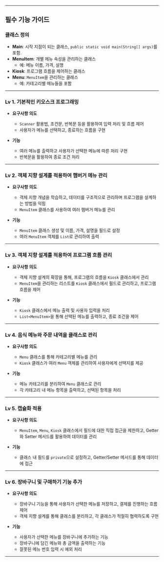
---

## **필수 기능 가이드**

### 클래스 정의

- **Main**: 시작 지점이 되는 클래스, `public static void main(String[] args)`를 포함.
- **MenuItem**: 개별 메뉴 속성을 관리하는 클래스
    - 예: 메뉴 이름, 가격, 설명
- **Kiosk**: 프로그램 흐름을 제어하는 클래스
- **Menu**: `MenuItem`을 관리하는 클래스
    - 예: 카테고리별 메뉴들을 포함

---

### Lv 1. 기본적인 키오스크 프로그래밍

- **요구사항 의도**
    - `Scanner` 활용법, 조건문, 반복문 등을 활용하여 입력 처리 및 흐름 제어
    - 사용자가 메뉴를 선택하고, 종료하는 흐름을 구현

- **기능**
    - 여러 메뉴를 출력하고 사용자가 선택한 메뉴에 따른 처리 구현
    - 반복문을 활용하여 종료 조건 처리

---

### Lv 2. 객체 지향 설계를 적용하여 햄버거 메뉴 관리

- **요구사항 의도**
    - 객체 지향 개념을 학습하고, 데이터를 구조적으로 관리하며 프로그램을 설계하는 방법을 익힘
    - `MenuItem` 클래스를 사용하여 여러 햄버거 메뉴를 관리

- **기능**
    - `MenuItem` 클래스 생성 및 이름, 가격, 설명을 필드로 설정
    - 여러 `MenuItem` 객체를 `List`로 관리하여 출력

---

### Lv 3. 객체 지향 설계를 적용하여 프로그램 흐름 관리

- **요구사항 의도**
    - 객체 지향 설계의 확장을 통해, 프로그램의 흐름을 `Kiosk` 클래스에서 관리
    - `MenuItem`을 관리하는 리스트를 `Kiosk` 클래스에서 필드로 관리하고, 프로그램 흐름을 제어

- **기능**
    - `Kiosk` 클래스에서 메뉴 출력 및 사용자 입력을 처리
    - `List<MenuItem>`을 통해 선택된 메뉴를 출력하고, 종료 조건을 제어

---

### Lv 4. 음식 메뉴와 주문 내역을 클래스로 관리

- **요구사항 의도**
    - `Menu` 클래스를 통해 카테고리별 메뉴를 관리
    - `Kiosk` 클래스가 여러 `Menu` 객체를 관리하여 사용자에게 선택지를 제공

- **기능**
    - 메뉴 카테고리를 분리하여 `Menu` 클래스로 관리
    - 각 카테고리 내 메뉴 항목을 출력하고, 선택된 항목을 처리

---

### Lv 5. 캡슐화 적용

- **요구사항 의도**
    - `MenuItem`, `Menu`, `Kiosk` 클래스에서 필드에 대한 직접 접근을 제한하고, Getter와 Setter 메서드를 활용하여 데이터를 관리

- **기능**
    - 클래스 내 필드를 `private`으로 설정하고, Getter/Setter 메서드를 통해 데이터에 접근

---

### Lv 6. 장바구니 및 구매하기 기능 추가

- **요구사항 의도**
    - 장바구니 기능을 통해 사용자가 선택한 메뉴를 저장하고, 결제를 진행하는 흐름 제어
    - 객체 지향 설계를 통해 클래스를 분리하고, 각 클래스가 적절히 협력하도록 구현

- **기능**
    - 사용자가 선택한 메뉴를 장바구니에 추가하는 기능
    - 장바구니에 담긴 메뉴와 총 금액을 출력하는 기능
    - 잘못된 메뉴 번호 입력 시 예외 처리

---